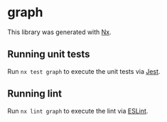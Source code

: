 # graph

This library was generated with [Nx](https://nx.dev).

## Running unit tests

Run `nx test graph` to execute the unit tests via [Jest](https://jestjs.io).

## Running lint

Run `nx lint graph` to execute the lint via [ESLint](https://eslint.org/).
